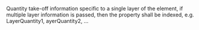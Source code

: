 ﻿Quantity take-off information specific to a single layer of the element,  if multiple layer information is passed, then the property shall be indexed, e.g. LayerQuantity1, ayerQuantity2, …
